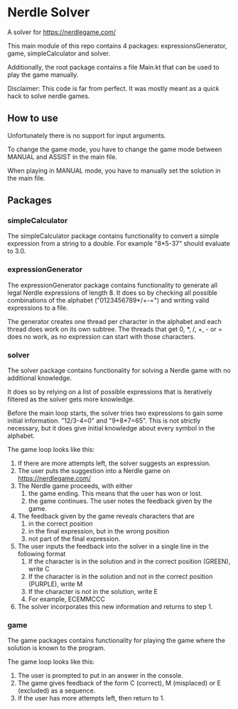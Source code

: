 # Nerdle Solver

A solver for https://nerdlegame.com/

This main module of this repo contains 4 packages: expressionsGenerator, game,
simpleCalculator and solver.

Additionally, the root package contains a file Main.kt that can be used to play
the game manually.

Disclaimer: This code is far from perfect. It was mostly meant as a quick hack to solve 
nerdle games.

## How to use
Unfortunately there is no support for input arguments. 

To change the game mode,
you have to change the game mode between MANUAL and ASSIST in the main file.

When playing in MANUAL mode, you have to manually set the solution in the main file.

## Packages

### simpleCalculator
The simpleCalculator package contains functionality to convert a simple 
expression from a string to a double. For example "8*5-37" should evaluate to 
3.0.

### expressionGenerator
The expressionGenerator package contains functionality to generate all legal
Nerdle expressions of length 8. It does so by checking all possible combinations
of the alphabet ("0123456789*/+-=") and writing valid expressions to a file.

The generator creates one thread per character in the alphabet and each thread
does work on its own subtree. The threads that get 0, *, /, +, - or = does no
work, as no expression can start with those characters.

### solver
The solver package contains functionality for solving a Nerdle game with no
additional knowledge.

It does so by relying on a list of possible expressions that is iteratively
filtered as the solver gets more knowledge.

Before the main loop starts, the solver tries two expressions to gain some
initial information. "12/3-4=0" and "9+8*7=65". This is not strictly necessary,
but it does give initial knowledge about every symbol in the alphabet.

The game loop looks like this:
1. If there are more attempts left, the solver suggests an expression.
2. The user puts the suggestion into a Nerdle game on https://nerdlegame.com/
3. The Nerdle game proceeds, with either
   1. the game ending. This means that the user has won or lost.
   2. the game continues. The user notes the feedback given by the game.
4. The feedback given by the game reveals characters that are
   1. in the correct position
   2. in the final expression, but in the wrong position
   3. not part of the final expression.
5. The user inputs the feedback into the solver in a single line in the following format
   1. If the character is in the solution and in the correct position (GREEN), write C
   2. If the character is in the solution and not in the correct position (PURPLE), write M
   3. If the character is not in the solution, write E
   4. For example, ECEMMCCC
6. The solver incorporates this new information and returns to step 1.

### game
The game packages contains functionality for playing the game where the solution
is known to the program.

The game loop looks like this:
1. The user is prompted to put in an answer in the console.
2. The game gives feedback of the form C (correct), M (misplaced) or E (excluded) as a sequence. 
3. If the user has more attempts left, then return to 1.



